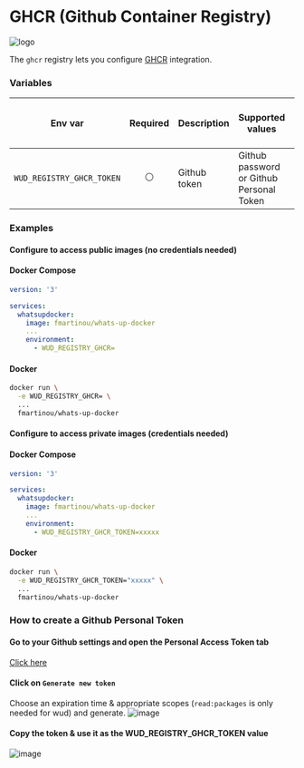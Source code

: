 # GHCR (Github Container Registry)
![logo](github.png)

The `ghcr` registry lets you configure [GHCR](https://docs.github.com/en/packages/working-with-a-github-packages-registry/working-with-the-docker-registry) integration.

### Variables

| Env var                      | Required       | Description     | Supported values                         | Default value when missing |
| ---------------------------- |:--------------:| --------------- | ---------------------------------------- | -------------------------- | 
| `WUD_REGISTRY_GHCR_TOKEN`    | :white_circle: | Github token    | Github password or Github Personal Token |                            |

### Examples

#### Configure to access public images (no credentials needed)

<!-- tabs:start -->
#### **Docker Compose**
```yaml
version: '3'

services:
  whatsupdocker:
    image: fmartinou/whats-up-docker
    ...
    environment:
      - WUD_REGISTRY_GHCR=
```
#### **Docker**
```bash
docker run \
  -e WUD_REGISTRY_GHCR= \
  ...
  fmartinou/whats-up-docker
```
<!-- tabs:end -->

#### Configure to access private images (credentials needed)

<!-- tabs:start -->
#### **Docker Compose**
```yaml
version: '3'

services:
  whatsupdocker:
    image: fmartinou/whats-up-docker
    ...
    environment:
      - WUD_REGISTRY_GHCR_TOKEN=xxxxx 
```
#### **Docker**
```bash
docker run \
  -e WUD_REGISTRY_GHCR_TOKEN="xxxxx" \
  ...
  fmartinou/whats-up-docker
```
<!-- tabs:end -->

### How to create a Github Personal Token
#### Go to your Github settings and open the Personal Access Token tab
[Click here](https://github.com/settings/tokens)

#### Click on `Generate new token`
Choose an expiration time & appropriate scopes (`read:packages` is only needed for wud) and generate.
![image](ghcr_01.png)

#### Copy the token & use it as the WUD_REGISTRY_GHCR_TOKEN value
![image](ghcr_02.png)
